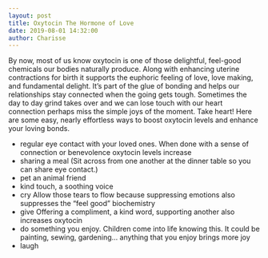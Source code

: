 ```yaml
---
layout: post
title: Oxytocin The Hormone of Love
date: 2019-08-01 14:32:00
author: Charisse
---
```


By now, most of us know oxytocin is one of those delightful, feel-good chemicals our bodies naturally produce.  Along with enhancing uterine contractions for birth it supports the euphoric feeling of love, love making, and fundamental delight.    It’s part of the glue of bonding and helps our relationships stay connected when the going gets tough.  Sometimes the day to day grind takes over and we can lose touch with our heart connection perhaps miss the simple joys of the moment.  Take heart!    Here are some easy, nearly effortless ways to boost oxytocin levels and enhance your loving bonds.

- regular eye contact with your loved ones.  When done with a sense of connection or benevolence oxytocin levels increase
- sharing a meal (Sit across from one another at the dinner table so you can share eye contact.)
- pet an animal friend
- kind touch, a soothing voice
- cry  Allow those tears to flow because suppressing emotions also suppresses the “feel good” biochemistry
- give Offering a compliment, a kind word, supporting another also increases oxytocin
- do something you enjoy.  Children come into life knowing this.   It could be painting, sewing, gardening… anything that you enjoy brings more joy
- laugh  
